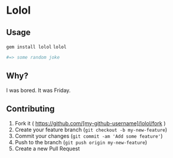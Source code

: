 # Lolol
## Usage
`gem install lolol`
`lolol`
```BASH
#=> some random joke
```

## Why?
I was bored. It was Friday.

## Contributing

1. Fork it ( https://github.com/[my-github-username]/lolol/fork )
2. Create your feature branch (`git checkout -b my-new-feature`)
3. Commit your changes (`git commit -am 'Add some feature'`)
4. Push to the branch (`git push origin my-new-feature`)
5. Create a new Pull Request
